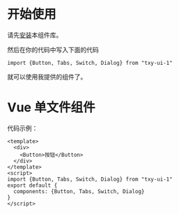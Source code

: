 # 开始使用
请先[安装](#/doc/install)本组件库。

然后在你的代码中写入下面的代码

```
import {Button, Tabs, Switch, Dialog} from "txy-ui-1"
```

就可以使用我提供的组件了。

# Vue 单文件组件

代码示例：

```
<template>
  <div>
    <Button>按钮</Button>
  </div>
</template>
<script>
import {Button, Tabs, Switch, Dialog} from "txy-ui-1"
export default {
  components: {Button, Tabs, Switch, Dialog}
}
</script>
```